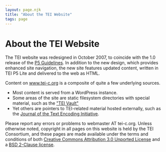 ```yaml
---
layout: page.njk
title: "About the TEI Website"
tags: page
---
```

# About the TEI Website
The TEI website was redesigned in October 2007, to coincide with the 1.0 release of the [P5 Guidelines](https://www.tei-c.org/Guidelines/P5/ "P5 Guidelines"). In addition to the new design, which provides enhanced site navigation, the new site features updated content, written in TEI P5 Lite and delivered to the web as HTML.


Content on www.tei-c.org is a composite of quite a few underlying sources.


* Most content is served from a WordPress instance.
* Some areas of the site are static filesystem directories with special material, such as the ["TEI Vault"](https://www.tei-c.org/Vault/ "\"TEI Vault\"")
* Yet others are pointers to TEI-related material hosted externally, such as the [Journal of the Text Encoding Initiative](http://journal.tei-c.org/ "Journal of the Text Encoding Initiative").


Please report any errors or problems to webmaster AT tei-c.org.
Unless otherwise noted, copyright in all pages on this website is held by the TEI Consortium, and these pages are made available under the terms and conditions of both [Creative Commons Attribution 3.0 Unported License](http://creativecommons.org/licenses/by/3.0/ "Creative Commons Attribution 3.0 Unported License") and a [BSD 2-Clause license](http://www.opensource.org/licenses/BSD-2-Clause "BSD 2-Clause license").


